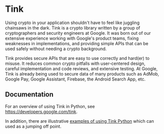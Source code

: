 # Tink

Using crypto in your application shouldn't have to feel like juggling chainsaws
in the dark. Tink is a crypto library written by a group of cryptographers and
security engineers at Google. It was born out of our extensive experience
working with Google's product teams, fixing weaknesses in implementations, and
providing simple APIs that can be used safely without needing a crypto
background.

Tink provides secure APIs that are easy to use correctly and hard(er) to misuse.
It reduces common crypto pitfalls with user-centered design, careful
implementation and code reviews, and extensive testing. At Google, Tink is
already being used to secure data of many products such as AdMob, Google Pay,
Google Assistant, Firebase, the Android Search App, etc.

## Documentation

For an overview of using Tink in Python, see https://developers.google.com/tink.

In addition, there are illustrative [examples of using Tink
Python](https://github.com/google/tink/tree/master/python/examples) which can
used as a jumping off point.
